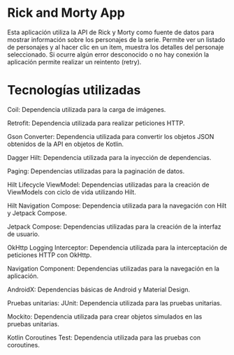 # Rick and Morty App
Esta aplicación utiliza la API de Rick y Morty como fuente de datos para mostrar información sobre los personajes de la serie. Permite ver un listado de personajes y al hacer clic en un item, muestra los detalles del personaje seleccionado. Si ocurre algún error desconocido o no hay conexión la aplicación permite realizar un reintento (retry).

# Tecnologías utilizadas
Coil: Dependencia utilizada para la carga de imágenes.

Retrofit: Dependencia utilizada para realizar peticiones HTTP.

Gson Converter: Dependencia utilizada para convertir los objetos JSON obtenidos de la API en objetos de Kotlin.

Dagger Hilt: Dependencia utilizada para la inyección de dependencias.

Paging: Dependencias utilizadas para la paginación de datos.

Hilt Lifecycle ViewModel: Dependencias utilizadas para la creación de ViewModels con ciclo de vida utilizando Hilt.

Hilt Navigation Compose: Dependencia utilizada para la navegación con Hilt y Jetpack Compose.

Jetpack Compose: Dependencias utilizadas para la creación de la interfaz de usuario.

OkHttp Logging Interceptor: Dependencia utilizada para la interceptación de peticiones HTTP con OkHttp.

Navigation Component: Dependencias utilizadas para la navegación en la aplicación.

AndroidX: Dependencias básicas de Android y Material Design.

Pruebas unitarias:
JUnit: Dependencia utilizada para las pruebas unitarias.

Mockito: Dependencia utilizada para crear objetos simulados en las pruebas unitarias.

Kotlin Coroutines Test: Dependencia utilizada para las pruebas con coroutines.
